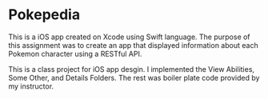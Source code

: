 # Pokepedia

This is a iOS app created on Xcode using Swift language. The purpose of this assignment was to create an app that displayed
information about each Pokemon character using a RESTful API. 

This is a class project for iOS app desgin. I implemented the View Abilities, Some Other, and Details Folders. The rest was boiler plate code provided by my instructor.
